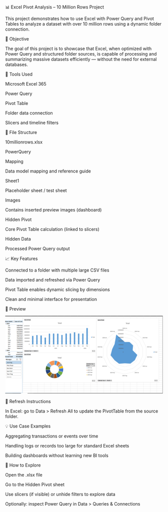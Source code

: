 📊 Excel Pivot Analysis – 10 Million Rows Project

This project demonstrates how to use Excel with Power Query and Pivot Tables to analyze a dataset with over 10 million rows using a dynamic folder connection.

🚀 Objective

The goal of this project is to showcase that Excel, when optimized with Power Query and structured folder sources, is capable of processing and summarizing massive datasets efficiently — without the need for external databases.

🧰 Tools Used

Microsoft Excel 365

Power Query

Pivot Table

Folder data connection

Slicers and timeline filters

📁 File Structure

10millionrows.xlsx

PowerQuery

Mapping

Data model mapping and reference guide

Sheet1

Placeholder sheet / test sheet

Images

Contains inserted preview images (dashboard)

Hidden Pivot

Core Pivot Table calculation (linked to slicers)

Hidden Data

Processed Power Query output

📈 Key Features

Connected to a folder with multiple large CSV files

Data imported and refreshed via Power Query

Pivot Table enables dynamic slicing by dimensions

Clean and minimal interface for presentation

📸 Preview

![Dashboard Preview](preview.png)

🔄 Refresh Instructions

In Excel: go to Data > Refresh All to update the PivotTable from the source folder.

💡 Use Case Examples

Aggregating transactions or events over time

Handling logs or records too large for standard Excel sheets

Building dashboards without learning new BI tools

📎 How to Explore

Open the .xlsx file

Go to the Hidden Pivot sheet

Use slicers (if visible) or unhide filters to explore data

Optionally: inspect Power Query in Data > Queries & Connections
